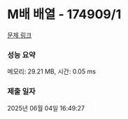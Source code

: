 # M배 배열 - 174909/1 

[문제 링크](https://level.goorm.io/exam/174909/m%EB%B0%B0-%EB%B0%B0%EC%97%B4/quiz/1) 

### 성능 요약

메모리: 29.21 MB, 시간: 0.05 ms

### 제출 일자

2025년 06월 04일 16:49:27

